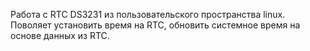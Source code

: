 Работа с RTC DS3231 из пользовательского пространства linux. 
Поволяет установить время на RTC, обновить системное время на основе данных из RTC.
